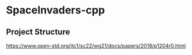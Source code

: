 # SpaceInvaders-cpp

## Project Structure
https://www.open-std.org/jtc1/sc22/wg21/docs/papers/2018/p1204r0.html
